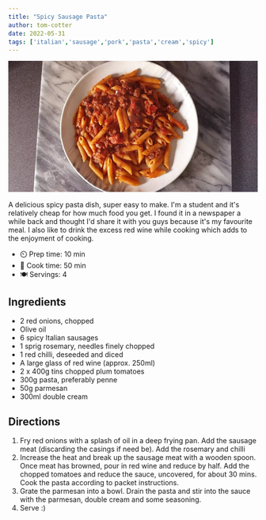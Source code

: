 ```yaml
---
title: "Spicy Sausage Pasta"
author: tom-cotter
date: 2022-05-31
tags: ['italian','sausage','pork','pasta','cream','spicy']
---
```


![Spicy Sausage Pasta](/recipes/pix/spicy-sausage-pasta.webp)

A delicious spicy pasta dish, super easy to make. I'm a student and it's relatively cheap for how much food you get. I found it in a newspaper a while back and thought I'd share it with you guys because it's my favourite meal. I also like to drink the excess red wine while cooking which adds to the enjoyment of cooking.

- ⏲️ Prep time: 10 min
- 🍳 Cook time: 50 min
- 🍽️ Servings: 4

## Ingredients

- 2 red onions, chopped
- Olive oil
- 6 spicy Italian sausages
- 1 sprig rosemary, needles finely chopped
- 1 red chilli, deseeded and diced
- A large glass of red wine (approx. 250ml)
- 2 x 400g tins chopped plum tomatoes
- 300g pasta, preferably penne
- 50g parmesan
- 300ml double cream

## Directions

1. Fry red onions with a splash of oil in a deep frying pan. Add the sausage meat (discarding the casings if need be). Add the rosemary and chilli
2. Increase the heat and break up the sausage meat with a wooden spoon. Once meat has browned, pour in red wine and reduce by half. Add the chopped tomatoes and reduce the sauce, uncovered, for about 30 mins. Cook the pasta according to packet instructions.
3. Grate the parmesan into a bowl. Drain the pasta and stir into the sauce with the parmesan, double cream and some seasoning.
4. Serve :)
